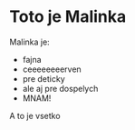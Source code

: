 # Toto je Malinka

Malinka je:

* fajna
* ceeeeeeeerven
* pre deticky
* ale aj pre dospelych
* MNAM!

A to je vsetko
